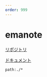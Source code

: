 ```yaml
---
order: 999
---
```


# emanote

[リポジトリ](https://github.com/EmaApps/emanote)

[ドキュメント](https://emanote.srid.ca/)


```query
path:./*
```